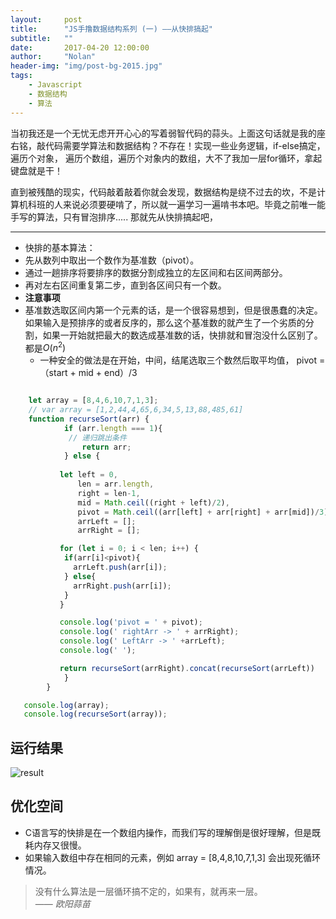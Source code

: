 ```yaml
---
layout:     post
title:      "JS手撸数据结构系列 (一) ——从快排搞起"
subtitle:   ""
date:       2017-04-20 12:00:00
author:     "Nolan"
header-img: "img/post-bg-2015.jpg"
tags:
    - Javascript
    - 数据结构
    - 算法
---
```


当初我还是一个无忧无虑开开心心的写着弱智代码的蒜头。上面这句话就是我的座右铭，敲代码需要学算法和数据结构？不存在！实现一些业务逻辑，if-else搞定，遍历个对象， 遍历个数组，遍历个对象内的数组，大不了我加一层for循环，拿起键盘就是干！

直到被残酷的现实，代码敲着敲着你就会发现，数据结构是绕不过去的坎，不是计算机科班的人来说必须要硬啃了，所以就一遍学习一遍啃书本吧。毕竟之前唯一能手写的算法，只有冒泡排序.....
那就先从快排搞起吧，
****
- 快排的基本算法：
 - 先从数列中取出一个数作为基准数（pivot）。
 - 通过一趟排序将要排序的数据分割成独立的左区间和右区间两部分。
 - 再对左右区间重复第二步，直到各区间只有一个数。
- **注意事项**
 - 基准数选取区间内第一个元素的话，是一个很容易想到，但是很愚蠢的决定。
   如果输入是预排序的或者反序的，那么这个基准数的就产生了一个劣质的分割，如果一开始就把最大的数选成基准数的话，快排就和冒泡没什么区别了。都是$O(n^2)$
   - 一种安全的做法是在开始，中间，结尾选取三个数然后取平均值， pivot =（start + mid + end）/3

```javascript

    let array = [8,4,6,10,7,1,3];
    // var array = [1,2,44,4,65,6,34,5,13,88,485,61]
	function recurseSort(arr) {
			if (arr.length === 1){
			 // 递归跳出条件
				return arr;
			} else {
             
           let left = 0,
               len = arr.length,
               right = len-1,
               mid = Math.ceil((right + left)/2),
               pivot = Math.ceil((arr[left] + arr[right] + arr[mid])/3),
               arrLeft = [];
               arrRight = [];

           for (let i = 0; i < len; i++) {
           	if(arr[i]<pivot){
           	  arrLeft.push(arr[i]);
           	} else{
           	  arrRight.push(arr[i]);
           	}                	
           }       

           console.log('pivot = ' + pivot);           
           console.log(' rightArr -> ' + arrRight);               
           console.log(' LeftArr -> ' +arrLeft); 
           console.log(' '); 

           return recurseSort(arrRight).concat(recurseSort(arrLeft))
			}
		}

   console.log(array);
   console.log(recurseSort(array));


```
## 运行结果
![result](http://img.blog.csdn.net/20170423214638015?watermark/2/text/aHR0cDovL2Jsb2cuY3Nkbi5uZXQvc2Nhcmd0dA==/font/5a6L5L2T/fontsize/400/fill/I0JBQkFCMA==/dissolve/70/gravity/SouthEast)

## 优化空间
- C语言写的快排是在一个数组内操作，而我们写的理解倒是很好理解，但是既耗内存又很慢。
- 如果输入数组中存在相同的元素，例如 array = [8,4,8,10,7,1,3] 会出现死循环情况。


> 没有什么算法是一层循环搞不定的，如果有，就再来一层。                  
>                        —— *欧阳蒜苗*

